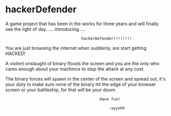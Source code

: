 # hackerDefender

A game project that has been in the works for three years and will finally see the light of day...... introducing.....

                                     hackerDefender!!!!!!!!
                
You are just browsing the internet when suddenly, are start getting HACKED!

A violent onslaught of binary floods the screen and you are the only who cares enough about your machince to stop the attack at any cost.

The binary forces will spawn in the center of the screen and spread out, it's your duty to make sure none of the binary hit the edge of your browser screen or your battleship, for that will be your doom.

                                             Have fun!

                                                 -ayyohh
 
